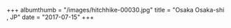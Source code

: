 +++
albumthumb = "/images/hitchhike-00030.jpg"
title = "Osaka Osaka-shi , JP"
date = "2017-07-15"
+++
